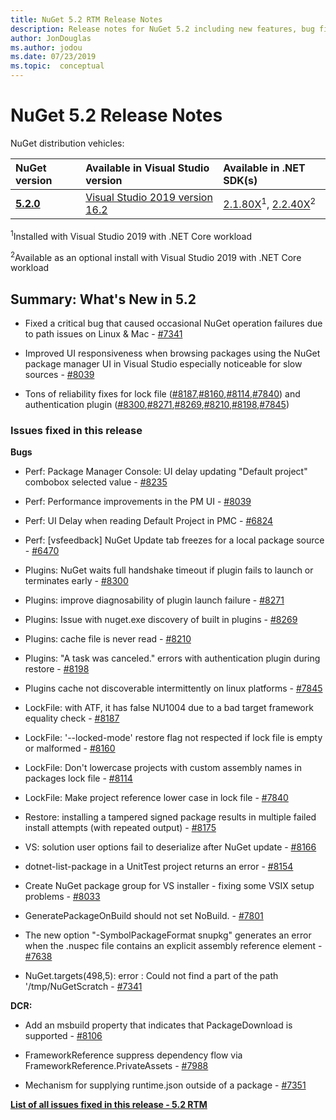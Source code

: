 ```yaml
---
title: NuGet 5.2 RTM Release Notes
description: Release notes for NuGet 5.2 including new features, bug fixes, and DCRs.
author: JonDouglas
ms.author: jodou
ms.date: 07/23/2019
ms.topic:  conceptual
---
```


# NuGet 5.2 Release Notes

NuGet distribution vehicles:

| NuGet version | Available in Visual Studio version| Available in .NET SDK(s)|
|:---|:---|:---|
| [**5.2.0**](https://nuget.org/downloads) | [Visual Studio 2019 version 16.2](https://visualstudio.microsoft.com/downloads/) | [2.1.80X](https://dotnet.microsoft.com/download/dotnet-core/2.1)<sup>1</sup>, [2.2.40X](https://dotnet.microsoft.com/download/dotnet-core/2.2)<sup>2</sup> |

<sup>1</sup>Installed with Visual Studio 2019 with .NET Core workload 

<sup>2</sup>Available as an optional install with Visual Studio 2019 with .NET Core workload

## Summary: What's New in 5.2

* Fixed a critical bug that caused occasional NuGet operation failures due to path issues on Linux & Mac - [#7341](https://github.com/NuGet/Home/issues/7341)

* Improved UI responsiveness when browsing packages using the NuGet package manager UI in Visual Studio especially noticeable for slow sources - [#8039](https://github.com/NuGet/Home/issues/8039)

* Tons of reliability fixes for lock file ([#8187](https://github.com/NuGet/Home/issues/8187),[#8160](https://github.com/NuGet/Home/issues/8160),[#8114](https://github.com/NuGet/Home/issues/8114),[#7840](https://github.com/NuGet/Home/issues/7840)) and authentication plugin ([#8300](https://github.com/NuGet/Home/issues/8300),[#8271](https://github.com/NuGet/Home/issues/8271),[#8269](https://github.com/NuGet/Home/issues/8269),[#8210](https://github.com/NuGet/Home/issues/8210),[#8198](https://github.com/NuGet/Home/issues/8198),[#7845](https://github.com/NuGet/Home/issues/7845))

### Issues fixed in this release

**Bugs**

* Perf: Package Manager Console:  UI delay updating "Default project" combobox selected value - [#8235](https://github.com/NuGet/Home/issues/8235)

* Perf: Performance improvements in the PM UI - [#8039](https://github.com/NuGet/Home/issues/8039)

* Perf: UI Delay when reading Default Project in PMC - [#6824](https://github.com/NuGet/Home/issues/6824)

* Perf: [vsfeedback] NuGet Update tab freezes for a local package source - [#6470](https://github.com/NuGet/Home/issues/6470)

* Plugins:  NuGet waits full handshake timeout if plugin fails to launch or terminates early - [#8300](https://github.com/NuGet/Home/issues/8300)

* Plugins:  improve diagnosability of plugin launch failure - [#8271](https://github.com/NuGet/Home/issues/8271)

* Plugins: Issue with nuget.exe discovery of built in plugins - [#8269](https://github.com/NuGet/Home/issues/8269)

* Plugins:  cache file is never read - [#8210](https://github.com/NuGet/Home/issues/8210)

* Plugins:  "A task was canceled." errors with authentication plugin during restore - [#8198](https://github.com/NuGet/Home/issues/8198)

* Plugins cache not discoverable intermittently on linux platforms - [#7845](https://github.com/NuGet/Home/issues/7845)

* LockFile: with ATF, it has false NU1004 due to a bad target framework equality check - [#8187](https://github.com/NuGet/Home/issues/8187)

* LockFile: '--locked-mode' restore flag not respected if lock file is empty or malformed - [#8160](https://github.com/NuGet/Home/issues/8160)

* LockFile: Don't lowercase projects with custom assembly names in packages lock file - [#8114](https://github.com/NuGet/Home/issues/8114)

* LockFile: Make project reference lower case in lock file  - [#7840](https://github.com/NuGet/Home/issues/7840)

* Restore:  installing a tampered signed package results in multiple failed install attempts (with repeated output) - [#8175](https://github.com/NuGet/Home/issues/8175)

* VS: solution user options fail to deserialize after NuGet update - [#8166](https://github.com/NuGet/Home/issues/8166)

* dotnet-list-package in a UnitTest project returns an error - [#8154](https://github.com/NuGet/Home/issues/8154)

* Create NuGet package group for VS installer - fixing some VSIX setup problems - [#8033](https://github.com/NuGet/Home/issues/8033)

* GeneratePackageOnBuild should not set NoBuild. - [#7801](https://github.com/NuGet/Home/issues/7801)

* The new option "-SymbolPackageFormat snupkg" generates an error when the .nuspec file contains an explicit assembly reference element - [#7638](https://github.com/NuGet/Home/issues/7638)

* NuGet.targets(498,5): error : Could not find a part of the path '/tmp/NuGetScratch - [#7341](https://github.com/NuGet/Home/issues/7341)

**DCR:**

* Add an msbuild property that indicates that PackageDownload is supported - [#8106](https://github.com/NuGet/Home/issues/8106)

* FrameworkReference suppress dependency flow via FrameworkReference.PrivateAssets - [#7988](https://github.com/NuGet/Home/issues/7988)

* Mechanism for supplying runtime.json outside of a package - [#7351](https://github.com/NuGet/Home/issues/7351)

**[List of all issues fixed in this release - 5.2 RTM](https://github.com/nuget/home/issues?q=is%3Aissue+is%3Aclosed+milestone%3A%225.2")**


